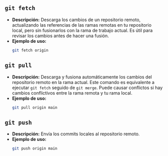 ## `git fetch`
- **Descripción:** Descarga los cambios de un repositorio remoto, actualizando las referencias de las ramas remotas en tu repositorio local, pero sin fusionarlos con la rama de trabajo actual. Es útil para revisar los cambios antes de hacer una fusión.
- **Ejemplo de uso:**
  ```bash
  git fetch origin
  ```

## `git pull`
- **Descripción:** Descarga y fusiona automáticamente los cambios del repositorio remoto en la rama actual. Este comando es equivalente a ejecutar `git fetch` seguido de `git merge`. Puede causar conflictos si hay cambios conflictivos entre la rama remota y tu rama local.
- **Ejemplo de uso:**
  ```bash
  git pull origin main
  ```

## `git push`
- **Descripción:** Envía los commits locales al repositorio remoto.
- **Ejemplo de uso:**
  ```bash
  git push origin main
  ```